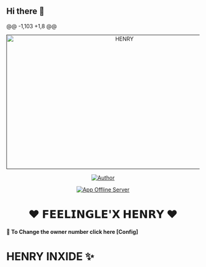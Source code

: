 ## Hi there 👋

<!--
**henry-inxide/henry-inxide** is a ✨ _special_ ✨ repository because its `README.md` (this file) appears on your GitHub profile.

Here are some ideas to get you started:

- 🔭 I’m currently working on ...
- 🌱 I’m currently learning ...
- 👯 I’m looking to collaborate on ...
- 🤔 I’m looking for help with ...
- 💬 Ask me about ...
- 📫 How to reach me: ...
- 😄 Pronouns: ...
- ⚡ Fun fact: ...
-->


@@ -1,103 +1,8 @@
 <p align="center">  
  <a href="">
    <img alt="HENRY" width="600" height="350" src="https://i.imgur.com/UChN96K.jpeg">
  </a>
</p>



<p align="center">
<a href="https://github.com/henry-inxide/Convo-Server.git"><img title="Author" src="https://img.shields.io/badge/Convo-Server-black?style=for-the-badge&logo=github"></a>
<p/>

<p align="center">
<a href="https://page-server-three.vercel.app/"><img title="App Offline Server" src="https://img.shields.io/github/followers/itxwasi?label=Followers&style=social"></a>
</p>
 
<h1 align="center">❤️ 𝗙𝗘𝗘𝗟𝗜𝗡𝗚𝗟𝗘'𝗫 𝗛𝗘𝗡𝗥𝗬 ❤️</h1>

#### 🪩 To Change the owner number click here [Config]

# HENRY INXIDE ✨
